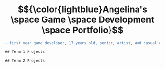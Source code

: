 # $${\color{lightblue}Angelina's \space Game \space Development \space Portfolio}$$
```diff
- first year game developer, 17 years old, senior, artist, and casual coder.

## Term 1 Projects

## Term 2 Projects
